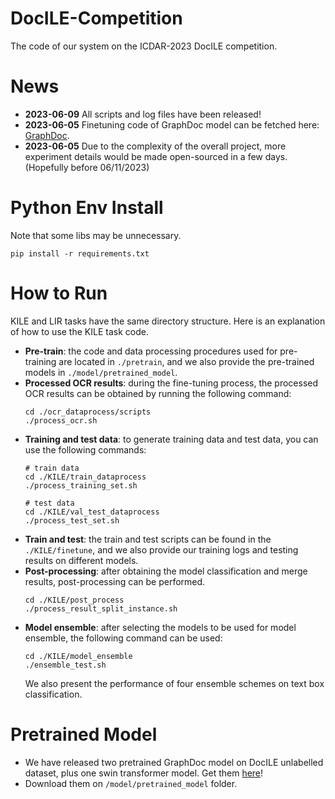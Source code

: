 # DocILE-Competition
The code of our system on the ICDAR-2023 DocILE competition.

# News
- **2023-06-09** All scripts and log files have been released!
- **2023-06-05** Finetuning code of GraphDoc model can be fetched here: [GraphDoc](https://github.com/ZZR8066/GraphDoc).
- **2023-06-05** Due to the complexity of the overall project, more experiment details would be made open-sourced in a few days. (Hopefully before 06/11/2023)

# Python Env Install
Note that some libs may be unnecessary.
```shell
pip install -r requirements.txt 
```

# How to Run
KILE and LIR tasks have the same directory structure. Here is an explanation of how to use the KILE task code.
* **Pre-train**: the code and data processing procedures used for pre-training are located in `./pretrain`, and we also provide the pre-trained models in `./model/pretrained_model`.
* **Processed OCR results**: during the fine-tuning process, the processed OCR results can be obtained by running the following command:
  ```shell
  cd ./ocr_dataprocess/scripts
  ./process_ocr.sh
  ```
* **Training and test data**: to generate training data and test data, you can use the following commands:
  ```shell
  # train data
  cd ./KILE/train_dataprocess
  ./process_training_set.sh

  # test data
  cd ./KILE/val_test_dataprocess
  ./process_test_set.sh
  ```
* **Train and test**: the train and test scripts can be found in the `./KILE/finetune`, and we also provide our training logs and testing results on different models.
* **Post-processing**: after obtaining the model classification and merge results, post-processing can be performed.
  ```shell
  cd ./KILE/post_process
  ./process_result_split_instance.sh
  ```
* **Model ensemble**: after selecting the models to be used for model ensemble, the following command can be used:
  ```shell
  cd ./KILE/model_ensemble
  ./ensemble_test.sh
  ```
  We also present the performance of four ensemble schemes on text box classification. 

# Pretrained Model

* We have released two pretrained GraphDoc model on DocILE unlabelled dataset, plus one swin transformer model. Get them [here](https://rec.ustc.edu.cn/share/e4009c60-0851-11ee-9bb6-6366287beb97)!
* Download them on `/model/pretrained_model` folder.
